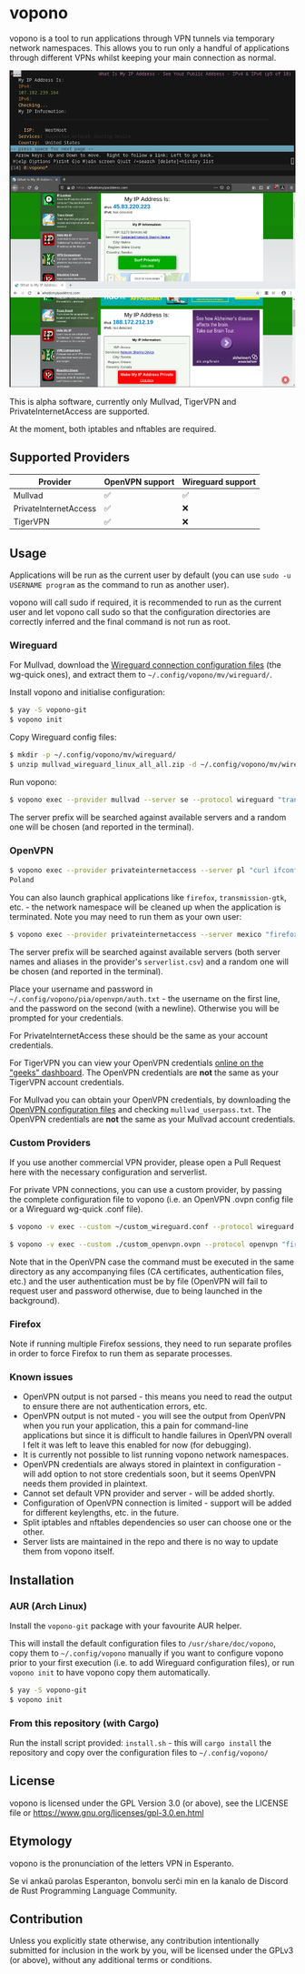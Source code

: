 # vopono

vopono is a tool to run applications through VPN tunnels via temporary
network namespaces. This allows you to run only a handful of
applications through different VPNs whilst keeping your main connection
as normal.

![Screenshot](screenshot.png)

This is alpha software, currently only Mullvad, TigerVPN and
PrivateInternetAccess are supported.

At the moment, both iptables and nftables are required.

## Supported Providers

| Provider              | OpenVPN support | Wireguard support | 
|-----------------------|-----------------|-------------------|
| Mullvad               | ✅              | ✅                |
| PrivateInternetAccess | ✅              | ❌                |
| TigerVPN              | ✅              | ❌                |

## Usage

Applications will be run as the current user by default (you can use
`sudo -u USERNAME program` as the command to run as another user).

vopono will call sudo if required, it is recommended to run as the
current user and let vopono call sudo so that the configuration
directories are correctly inferred and the final command is not run as
root.

### Wireguard

For Mullvad, download the [Wireguard connection configuration files](https://mullvad.net/en/account/#/wireguard-config/) (the
wg-quick ones), and extract them to `~/.config/vopono/mv/wireguard/`.

Install vopono and initialise configuration:

```bash
$ yay -S vopono-git
$ vopono init
```

Copy Wireguard config files:

```bash
$ mkdir -p ~/.config/vopono/mv/wireguard/
$ unzip mullvad_wireguard_linux_all_all.zip -d ~/.config/vopono/mv/wireguard/
```

Run vopono:

```bash
$ vopono exec --provider mullvad --server se --protocol wireguard "transmission-gtk"
```

The server prefix will be searched against available servers and a
random one will be chosen (and reported in the terminal).

### OpenVPN

```bash
$ vopono exec --provider privateinternetaccess --server pl "curl ifconfig.co/country"
Poland
```

You can also launch graphical applications like `firefox`,
`transmission-gtk`, etc. - the network namespace will be cleaned up when
the application is terminated. Note you may need to run them as your own
user:

```bash
$ vopono exec --provider privateinternetaccess --server mexico "firefox"
```

The server prefix will be searched against available servers (both
server names and aliases in the provider's `serverlist.csv`) and a
random one will be chosen (and reported in the terminal).

Place your username and password in
`~/.config/vopono/pia/openvpn/auth.txt` - the username on the first
line, and the password on the second (with a newline). Otherwise you
will be prompted for your credentials.

For PrivateInternetAccess these should be the same as your account
credentials.

For TigerVPN you can view your OpenVPN credentials [online on the "geeks" dashboard](https://www.tigervpn.com/dashboard/geeks).
The OpenVPN credentials are **not** the same as your TigerVPN account credentials.

For Mullvad you can obtain your OpenVPN credentials, by downloading the
[OpenVPN configuration files](https://mullvad.net/en/account/#/openvpn-config/)
and checking `mullvad_userpass.txt`. The OpenVPN credentials are **not**
the same as your Mullvad account credentials.

### Custom Providers

If you use another commercial VPN provider, please open a Pull Request here with
the necessary configuration and serverlist.

For private VPN connections, you can use a custom provider, by passing
the complete configuration file to vopono (i.e. an OpenVPN .ovpn config
file or a Wireguard wg-quick .conf file).

```bash
$ vopono -v exec --custom ~/custom_wireguard.conf --protocol wireguard "firefox"
```

```bash
$ vopono -v exec --custom ./custom_openvpn.ovpn --protocol openvpn "firefox"
```

Note that in the OpenVPN case the command must be executed in the same
directory as any accompanying files (CA certificates, authentication
files, etc.) and the user authentication must be by file (OpenVPN will
fail to request user and password otherwise, due to being launched in
the background).

### Firefox

Note if running multiple Firefox sessions, they need to run separate
profiles in order to force Firefox to run them as separate processes.

### Known issues

* OpenVPN output is not parsed - this means you need to read the output
  to ensure there are not authentication errors, etc.
* OpenVPN output is not muted - you will see the output from OpenVPN
  when you run your application, this a pain for command-line
  applications but since it is difficult to handle failures in OpenVPN
  overall I felt it was left to leave this enabled for now (for
  debugging).
* It is currently not possible to list running vopono network namespaces.
* OpenVPN credentials are always stored in plaintext in configuration - will add
  option to not store credentials soon, but it seems OpenVPN needs them
  provided in plaintext.
* Cannot set default VPN provider and server - will be added shortly.
* Configuration of OpenVPN connection is limited - support will be added for
  different keylengths, etc. in the future.
* Split iptables and nftables dependencies so user can choose one or the
  other.
* Server lists are maintained in the repo and there is no way to update
  them from vopono itself.

## Installation

### AUR (Arch Linux)

Install the `vopono-git` package with your favourite AUR helper.

This will install the default configuration files to `/usr/share/doc/vopono`,
copy them to `~/.config/vopono` manually if you want to configure vopono
prior to your first execution (i.e. to add Wireguard configuration files),
or run `vopono init` to have vopono copy them automatically.

```bash
$ yay -S vopono-git
$ vopono init
```

### From this repository (with Cargo)

Run the install script provided: `install.sh` - this will `cargo
install` the repository and copy over the configuration files to
`~/.config/vopono/`

## License

vopono is licensed under the GPL Version 3.0 (or above), see the LICENSE
file or https://www.gnu.org/licenses/gpl-3.0.en.html

## Etymology

vopono is the pronunciation of the letters VPN in Esperanto.

Se vi ankaŭ parolas Esperanton, bonvolu serĉi min en la kanalo de
Discord de Rust Programming Language Community.

## Contribution

Unless you explicitly state otherwise, any contribution intentionally submitted
for inclusion in the work by you, will be licensed under the GPLv3 (or
above), without any additional terms or conditions.
